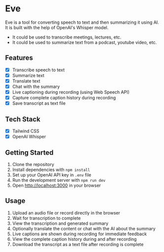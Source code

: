 # Eve

Eve is a tool for converting speech to text and then summarizing it using AI. It is built with the help of OpenAI's Whisper model.

- It could be used to transcribe meetings, lectures, etc.
- It could be used to summarize text from a podcast, youtube video, etc.

## Features

- [x] Transcribe speech to text
- [x] Summarize text
- [x] Translate text
- [x] Chat with the summary
- [x] Live captioning during recording (using Web Speech API)
- [x] Capture complete caption history during recording
- [x] Save transcript as text file

## Tech Stack

- [x] Tailwind CSS
- [x] OpenAI Whisper

## Getting Started

1. Clone the repository
2. Install dependencies with `npm install`
3. Set up your OpenAI API key in `.env` file
4. Run the development server with `npm run dev`
5. Open [http://localhost:3000](http://localhost:3000) in your browser

## Usage

1. Upload an audio file or record directly in the browser
2. Wait for transcription to complete
3. View the transcription and generated summary
4. Optionally translate the content or chat with the AI about the summary
5. Live captions are shown during recording for immediate feedback
6. View the complete caption history during and after recording
7. Download the transcript as a text file after recording is complete
